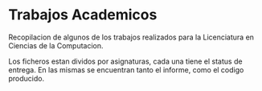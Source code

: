 # Trabajos Academicos
Recopilacion de algunos de los trabajos realizados para la Licenciatura en Ciencias de la Computacion.

Los ficheros estan dividos por asignaturas, cada una tiene el status de entrega. En las mismas se encuentran tanto el informe, como el codigo producido. 
